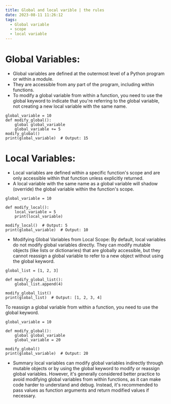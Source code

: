 ```yaml
---
title: Global and local varible | the rules
date: 2023-08-11 11:26:12
tags:
  - Global variable
  - scope
  - local variable
---
```


# Global Variables:

- Global variables are defined at the outermost level of a Python program or within a module.
- They are accessible from any part of the program, including within functions.
- To modify a global variable from within a function, you need to use the global keyword to indicate that you're referring to the global variable, not creating a new local variable with the same name.

```
global_variable = 10
def modify_global():
    global global_variable
    global_variable += 5
modify_global()
print(global_variable)  # Output: 15
```

# Local Variables:

- Local variables are defined within a specific function's scope and are only accessible within that function unless explicitly returned.
- A local variable with the same name as a global variable will shadow (override) the global variable within the function's scope.

```
global_variable = 10

def modify_local():
    local_variable = 5
    print(local_variable)

modify_local()  # Output: 5
print(global_variable)  # Output: 10
```

- Modifying Global Variables from Local Scope:
  By default, local variables do not modify global variables directly. They can modify mutable objects (like lists or dictionaries) that are globally accessible, but they cannot reassign a global variable to refer to a new object without using the global keyword.

```
global_list = [1, 2, 3]

def modify_global_list():
    global_list.append(4)

modify_global_list()
print(global_list)  # Output: [1, 2, 3, 4]
```

To reassign a global variable from within a function, you need to use the global keyword.

```
global_variable = 10

def modify_global():
    global global_variable
    global_variable = 20

modify_global()
print(global_variable)  # Output: 20
```

- Summary
  local variables can modify global variables indirectly through mutable objects or by using the global keyword to modify or reassign global variables. However, it's generally considered better practice to avoid modifying global variables from within functions, as it can make code harder to understand and debug. Instead, it's recommended to pass values as function arguments and return modified values if necessary.
